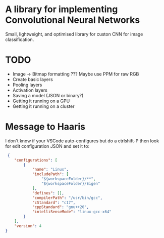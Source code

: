 # A library for implementing Convolutional Neural Networks
Small, lightweight, and optimised library for custon CNN for image classification.

# TODO
 - Image -> Bitmap formatting ??? Maybe use PPM for raw RGB
 - Create basic layers
 - Pooling layers
 - Activation layers
 - Saving a model (JSON or binary?)
 - Getting it running on a GPU
 - Getting it running on a cluster

 # Message to Haaris
 I don't know if your VSCode auto-configures but do a ctrlshift-P then look for edit configuration JSON and set it to:

```json
 {
    "configurations": [
        {
            "name": "Linux",
            "includePath": [
                "${workspaceFolder}/**",
                "${workspaceFolder}/Eigen"
            ],
            "defines": [],
            "compilerPath": "/usr/bin/gcc",
            "cStandard": "c17",
            "cppStandard": "gnu++20",
            "intelliSenseMode": "linux-gcc-x64"
        }
    ],
    "version": 4
}
```